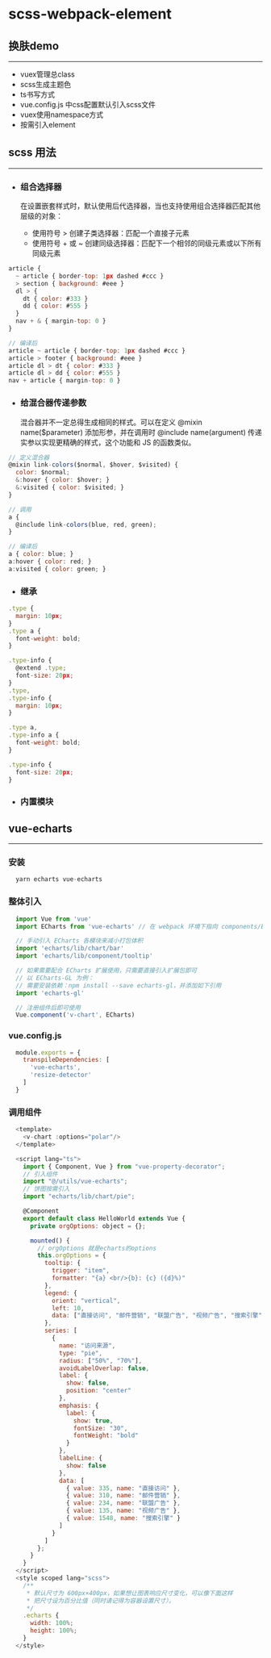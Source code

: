# scss-webpack-element

## 换肤demo
---
* vuex管理总class
* scss生成主题色
* ts书写方式
* vue.config.js 中css配置默认引入scss文件
* vuex使用namespace方式
* 按需引入element



## scss 用法
---
* ### 组合选择器
    在设置嵌套样式时，默认使用后代选择器，当也支持使用组合选择器匹配其他层级的对象：

    - 使用符号 > 创建子类选择器：匹配一个直接子元素
    - 使用符号 + 或 ~ 创建同级选择器：匹配下一个相邻的同级元素或以下所有同级元素

``` javascript
article {
  ~ article { border-top: 1px dashed #ccc }
  > section { background: #eee }
  dl > {
    dt { color: #333 }
    dd { color: #555 }
  }
  nav + & { margin-top: 0 }
}

// 编译后
article ~ article { border-top: 1px dashed #ccc }
article > footer { background: #eee }
article dl > dt { color: #333 }
article dl > dd { color: #555 }
nav + article { margin-top: 0 }

```

* ### 给混合器传递参数
    混合器并不一定总得生成相同的样式。可以在定义 @mixin name($parameter) 添加形参，并在调用时 @include name(argument) 传递实参以实现更精确的样式，这个功能和 JS 的函数类似。

``` javascript
// 定义混合器
@mixin link-colors($normal, $hover, $visited) {
  color: $normal;
  &:hover { color: $hover; }
  &:visited { color: $visited; }
}

// 调用
a {
  @include link-colors(blue, red, green);
}

// 编译后
a { color: blue; }
a:hover { color: red; }
a:visited { color: green; }
```

* ### 继承

``` javascript
.type {
  margin: 10px;
}
.type a {
  font-weight: bold;
}

.type-info {
  @extend .type;
  font-size: 20px;
}
.type,
.type-info {
  margin: 10px;
}

.type a,
.type-info a {
  font-weight: bold;
}

.type-info {
  font-size: 20px;
}
```

* ### 内置模块

## vue-echarts
---
### 安装
``` javascript
  yarn echarts vue-echarts
```

### 整体引入
``` javascript 
  import Vue from 'vue'
  import ECharts from 'vue-echarts' // 在 webpack 环境下指向 components/ECharts.vue

  // 手动引入 ECharts 各模块来减小打包体积
  import 'echarts/lib/chart/bar'
  import 'echarts/lib/component/tooltip'

  // 如果需要配合 ECharts 扩展使用，只需要直接引入扩展包即可
  // 以 ECharts-GL 为例：
  // 需要安装依赖：npm install --save echarts-gl，并添加如下引用
  import 'echarts-gl'

  // 注册组件后即可使用
  Vue.component('v-chart', ECharts)
```

### vue.config.js
``` javascript 
  module.exports = {
    transpileDependencies: [
      'vue-echarts',
      'resize-detector'
    ]
  }
```

### 调用组件
``` javascript
  <template>
    <v-chart :options="polar"/>
  </template>

  <script lang="ts">
    import { Component, Vue } from "vue-property-decorator";
    // 引入组件
    import "@/utils/vue-echarts";
    // 饼图按需引入
    import "echarts/lib/chart/pie";

    @Component
    export default class HelloWorld extends Vue {
      private orgOptions: object = {};

      mounted() {
        // orgOptions 就是echarts的options
        this.orgOptions = {
          tooltip: {
            trigger: "item",
            formatter: "{a} <br/>{b}: {c} ({d}%)"
          },
          legend: {
            orient: "vertical",
            left: 10,
            data: ["直接访问", "邮件营销", "联盟广告", "视频广告", "搜索引擎"]
          },
          series: [
            {
              name: "访问来源",
              type: "pie",
              radius: ["50%", "70%"],
              avoidLabelOverlap: false,
              label: {
                show: false,
                position: "center"
              },
              emphasis: {
                label: {
                  show: true,
                  fontSize: "30",
                  fontWeight: "bold"
                }
              },
              labelLine: {
                show: false
              },
              data: [
                { value: 335, name: "直接访问" },
                { value: 310, name: "邮件营销" },
                { value: 234, name: "联盟广告" },
                { value: 135, name: "视频广告" },
                { value: 1548, name: "搜索引擎" }
              ]
            }
          ]
        };
      }
    }
  </script>
  <style scoped lang="scss">
    /**
     * 默认尺寸为 600px×400px，如果想让图表响应尺寸变化，可以像下面这样
     * 把尺寸设为百分比值（同时请记得为容器设置尺寸）。
     */
    .echarts {
      width: 100%;
      height: 100%;
    }
  </style>


```
